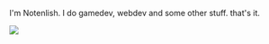I'm Notenlish. I do gamedev, webdev and some other stuff. that's it.

![](https://github-readme-stats.hackclub.dev/api/wakatime?username=2564&api_domain=hackatime.hackclub.com&theme=tokyonight&custom_title=Hackatime+Stats&layout=compact&cache_seconds=0&langs_count=8)
